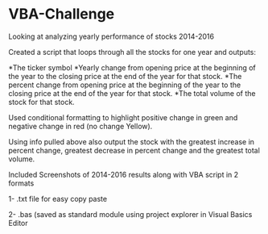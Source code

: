 # VBA-Challenge


Looking at analyzing yearly performance of stocks 2014-2016

Created a script that loops through all the stocks for one year and outputs:

*The ticker symbol
*Yearly change from opening price at the beginning of the year to the closing price at the end of the year for that stock.
*The percent change from opening price at the beginning of the year to the closing price at the end of the year for that stock.
*The total volume of the stock for that stock.

Used conditional formatting to highlight positive change in green and negative change in red (no change Yellow).

Using info pulled above also output the stock with the greatest increase in percent change, greatest decrease in percent change and the greatest total volume.

Included Screenshots of 2014-2016 results along with VBA script in 2 formats

  1- .txt file for easy copy paste
  
  2- .bas (saved as standard module  using project explorer in Visual Basics Editor
